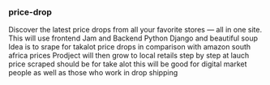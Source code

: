 ### price-drop
Discover the latest price drops from all your favorite stores — all in one site.
This will use frontend Jam and Backend Python Django and beautiful soup
Idea is to srape for takalot price drops in comparison with amazon south africa prices
Prodject will then grow to local retails step by step
at lauch price scraped should be for take alot
this will be good for digital market people as well as those who work in drop shipping